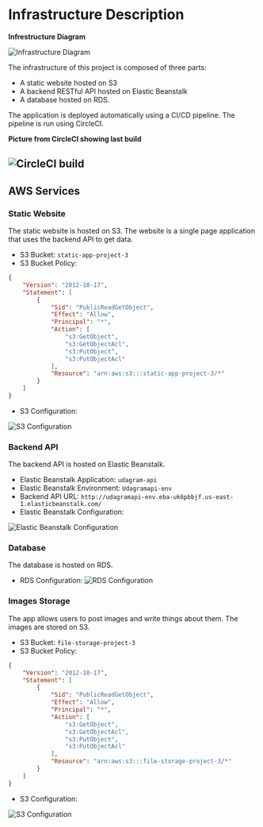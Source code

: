 # Infrastructure Description

**Infrestructure Diagram**

![Infrastructure Diagram](../screenshots/Infrastructure_diagram.png)

The infrastructure of this project is composed of three parts:

- A static website hosted on S3
- A backend RESTful API hosted on Elastic Beanstalk
- A database hosted on RDS.

The application is deployed automatically using a CI/CD pipeline. The pipeline is run using CircleCI.

**Picture from CircleCI showing last build**

![CircleCI build](../screenshots/circleci_build.png)
---

## AWS Services

### Static Website

The static website is hosted on S3. The website is a single page application that uses the backend API to get data.

- S3 Bucket: `static-app-project-3`
- S3 Bucket Policy:

```json
{
    "Version": "2012-10-17",
    "Statement": [
        {
            "Sid": "PublicReadGetObject",
            "Effect": "Allow",
            "Principal": "*",
            "Action": [
                "s3:GetObject",
                "s3:GetObjectAcl",
                "s3:PutObject",
                "s3:PutObjectAcl"
            ],
            "Resource": "arn:aws:s3:::static-app-project-3/*"
        }
    ]
}
```

- S3 Configuration:

![S3 Configuration](../screenshots/S3_app_config.png)

### Backend API

The backend API is hosted on Elastic Beanstalk.

- Elastic Beanstalk Application: `udagram-api`
- Elastic Beanstalk Environment: `Udagramapi-env`
- Backend API URL: `http://udagramapi-env.eba-uk6pbbjf.us-east-1.elasticbeanstalk.com/`
- Elastic Beanstalk Configuration:

![Elastic Beanstalk Configuration](../screenshots/EB_config.png)

### Database

The database is hosted on RDS.

- RDS Configuration:
![RDS Configuration](../screenshots/RDS_config.png)

### Images Storage

The app allows users to post images and write things about them. The images are stored on S3.

- S3 Bucket: `file-storage-project-3`
- S3 Bucket Policy:

```json
{
    "Version": "2012-10-17",
    "Statement": [
        {
            "Sid": "PublicReadGetObject",
            "Effect": "Allow",
            "Principal": "*",
            "Action": [
                "s3:GetObject",
                "s3:GetObjectAcl",
                "s3:PutObject",
                "s3:PutObjectAcl"
            ],
            "Resource": "arn:aws:s3:::file-storage-project-3/*"
        }
    ]
}
```

- S3 Configuration:

![S3 Configuration](../screenshots/S3_storage_config.png)
